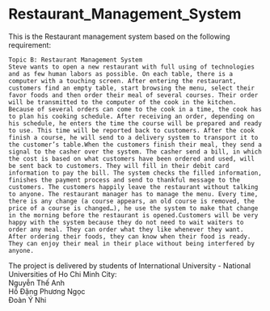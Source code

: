# Restaurant_Management_System

This is the Restaurant management system based on the following requirement: 
	
	Topic B: Restaurant Management System
	Steve wants to open a new restaurant with full using of technologies and as few human labors as possible. On each table, there is a computer with a touching screen. After entering the restaurant, customers find an empty table, start browsing the menu, select their favor foods and then order their meal of several courses. Their order will be transmitted to the computer of the cook in the kitchen. Because of several orders can come to the cook in a time, the cook has to plan his cooking schedule. After receiving an order, depending on his schedule, he enters the time the course will be prepared and ready to use. This time will be reported back to customers. After the cook finish a course, he will send to a delivery system to transport it to the customer’s table.When the customers finish their meal, they send a signal to the casher over the system. The casher send a bill, in which the cost is based on what customers have been ordered and used, will be sent back to customers. They will fill in their debit card information to pay the bill. The system checks the filled information, finishes the payment process and send to thankful message to the customers. The customers happily leave the restaurant without talking to anyone. The restaurant manager has to manage the menu. Every time, there is any change (a course appears, an old course is removed, the price of a course is changed…), he use the system to make that change in the morning before the restaurant is opened.Customers will be very happy with the system because they do not need to wait waiters to order any meal. They can order what they like whenever they want. After ordering their foods, they can know when their food is ready. They can enjoy their meal in their place without being interfered by anyone.
	
	
The project is delivered by students of International University - National Universities of Ho Chi Minh City: 
<br>Nguyễn Thế Anh
<br>Hồ Đặng Phương Ngọc
<br>Đoàn Ý Nhi
